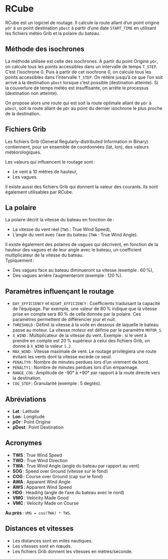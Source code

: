 
# RCube

RCube est un logiciel de routage. Il calcule la route allant d’un point origine `pOr` à un point destination `pDest` à partir d’une date `START_TIME` en utilisant les fichiers météo Grib et la polaire du bateau.

## Méthode des isochrones

La méthode utilisée est celle des isochrones. À partir du point Origine `pOr`, on calcule tous les points accessibles dans un intervalle de temps `T_STEP`. C’est l’isochrone 0. Puis à partir de cet isochrone 0, on calcule tous les points accessibles dans l’intervalle `T_STEP`. On réitère jusqu’à ce que l’on soit arrivé à la destination `pDest` lorsque c’est possible (destination atteinte). Si la couverture de temps météo est insuffisante, on arrête le processus (destination non atteinte).

On propose alors une route qui est soit la route optimale allant de `pOr` à `pDest`, soit la route allant de `pOr` au point du dernier isochrone le plus proche de la destination.

## Fichiers Grib

Les fichiers Grib (General Regularly-distributed Information in Binary) contiennent, pour un ensemble de coordonnées (lat, lon), des valeurs météorologiques.

Les valeurs qui influencent le routage sont :
- Le vent à 10 mètres de hauteur,
- Les vagues.

Il existe aussi des fichiers Grib qui donnent la valeur des courants. Ils sont également utilisables par RCube.

## La polaire

La polaire décrit la vitesse du bateau en fonction de :
- La vitesse du vent réel (`TWS` : True Wind Speed),
- L’angle du vent avec l’axe du bateau (`TWA` : True Wind Angle).

Il existe également des polaires de vagues qui décrivent, en fonction de la hauteur des vagues et de leur angle avec le bateau, un coefficient multiplicateur de la vitesse du bateau.  
Typiquement :
- Des vagues face au bateau diminueront sa vitesse (exemple : 60 %),
- Des vagues arrière l’augmenteront (exemple : 120 %).

## Paramètres influençant le routage

- `DAY_EFFICIENCY` et `NIGHT_EFFICIENCY` : Coefficients traduisant la capacité de l’équipage. Par exemple, une valeur de 80 % indique que la vitesse prise en compte sera 80 % de celle donnée par la polaire. Ces paramètres permettent de différencier jour et nuit.
- `THRESHOLD` : Définit la vitesse à la voile en dessous de laquelle le bateau passe au moteur. La vitesse moteur est définie par le paramètre `MOTOR_S`.
- `X_WIND` : Multiplicateur de la vitesse du vent. Exemple : si le vent à prendre en compte est 20 % supérieur à celui des fichiers Grib, on donne à `X_WIND` la valeur `1.2`.
- `MAX_WIND` : Vitesse maximale de vent. Le routage privilégiera une route évitant les vents dont la vitesse excède ce seuil.
- `PENALTY0` : Nombre de minutes perdues lors d’un virement de bord.
- `PENALTY1` : Nombre de minutes perdues lors d’un empannage.
- `RANGE_COG` : Amplitude de -90° à +90° par rapport à la route directe vers la destination.
- `COG_STEP` : Granularité (exemple : 5 degrés).

## Abréviations

- **Lat** : Latitude  
- **Lon** : Longitude  
- **pOr** : Point Origine  
- **pDest** : Point Destination  

## Acronymes

- **TWS** : True Wind Speed  
- **TWD** : True Wind Direction  
- **TWA** : True Wind Angle (angle du bateau par rapport au vent)  
- **SOG** : Speed over Ground (vitesse sur le fond)  
- **COG** : Course over Ground (cap sur le fond)  
- **AWA** : Apparent Wind Angle  
- **AWS** : Apparent Wind Speed  
- **HDG** : Heading (angle de l’axe du bateau avec le nord)  
- **VMG** : Velocity Made Good  
- **VMC** : Velocity Made on Course  

**Au près** : `VMG = cos(TWA) * TWS`.

## Distances et vitesses

- Les distances sont en miles nautiques.  
- Les vitesses sont en nœuds.  
- Les fichiers Grib donnent les vitesses en mètres/seconde.

